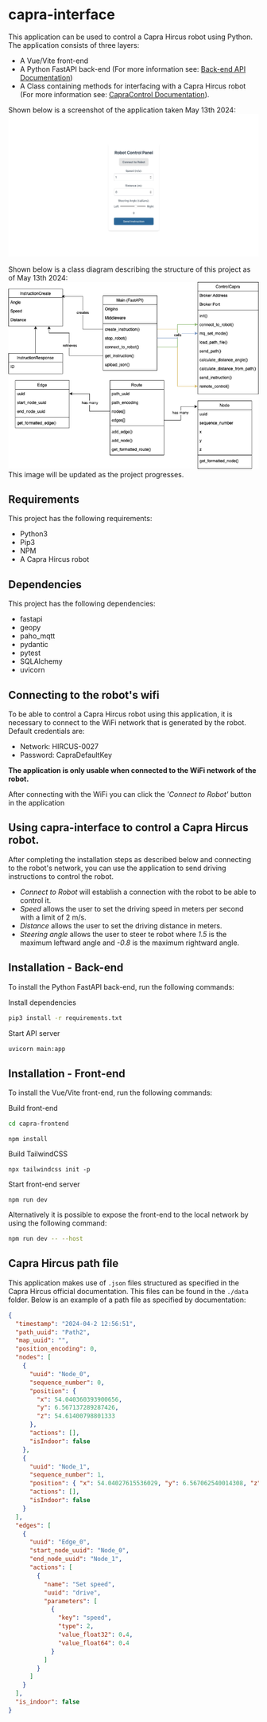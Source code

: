 # capra-interface

This application can be used to control a Capra Hircus robot using Python.
The application consists of three layers:

- A Vue/Vite front-end
- A Python FastAPI back-end (For more information see: [Back-end API Documentation](docs/API.md))
- A Class containing methods for interfacing with a Capra Hircus robot (For more information see: [CapraControl Documentation](docs/controller.md)).

Shown below is a screenshot of the application taken May 13th 2024:
![Screenshot of capra-interface front-end](docs/images/capra_interface_scr.jpg)

Shown below is a class diagram describing the structure of this project as of May 13th 2024:
![Class diagram of the structure of this project](docs/images/class_diagram.png)  
This image will be updated as the project progresses.

## Requirements

This project has the following requirements:

- Python3
- Pip3
- NPM
- A Capra Hircus robot

## Dependencies

This project has the following dependencies:

- fastapi
- geopy
- paho_mqtt
- pydantic
- pytest
- SQLAlchemy
- uvicorn

## Connecting to the robot's wifi

To be able to control a Capra Hircus robot using this application, it is necessary to connect to the WiFi network that is generated by the robot.
Default credentials are:

- Network: HIRCUS-0027
- Password: CapraDefaultKey

**The application is only usable when connected to the WiFi network of the robot.**

After connecting with the WiFi you can click the _'Connect to Robot'_ button in the application

## Using capra-interface to control a Capra Hircus robot.

After completing the installation steps as described below and connecting to the robot's network, you can use the application to send driving instructions to control the robot.

- _Connect to Robot_ will establish a connection with the robot to be able to control it.
- _Speed_ allows the user to set the driving speed in meters per second with a limit of 2 m/s.
- _Distance_ allows the user to set the driving distance in meters.
- _Steering angle_ allows the user to steer te robot where _1.5_ is the maximum leftward angle and _-0.8_ is the maximum rightward angle.

## Installation - Back-end

To install the Python FastAPI back-end, run the following commands:

Install dependencies

```bash
pip3 install -r requirements.txt
```

Start API server

```bash
uvicorn main:app
```

## Installation - Front-end

To install the Vue/Vite front-end, run the following commands:

Build front-end

```bash
cd capra-frontend
```

```
npm install
```

Build TailwindCSS

```
npx tailwindcss init -p
```

Start front-end server

```
npm run dev
```

Alternatively it is possible to expose the front-end to the local network by using the following command:

```bash
npm run dev -- --host
```

## Capra Hircus path file

This application makes use of `.json` files structured as specified in the Capra Hircus official documentation. This files can be found in the `./data` folder.
Below is an example of a path file as specified by documentation:

```json
{
  "timestamp": "2024-04-2 12:56:51",
  "path_uuid": "Path2",
  "map_uuid": "",
  "position_encoding": 0,
  "nodes": [
    {
      "uuid": "Node_0",
      "sequence_number": 0,
      "position": {
        "x": 54.040360393900656,
        "y": 6.567137289287426,
        "z": 54.61400798801333
      },
      "actions": [],
      "isIndoor": false
    },
    {
      "uuid": "Node_1",
      "sequence_number": 1,
      "position": { "x": 54.04027615536029, "y": 6.567062540014308, "z": 0.0 },
      "actions": [],
      "isIndoor": false
    }
  ],
  "edges": [
    {
      "uuid": "Edge_0",
      "start_node_uuid": "Node_0",
      "end_node_uuid": "Node_1",
      "actions": [
        {
          "name": "Set speed",
          "uuid": "drive",
          "parameters": [
            {
              "key": "speed",
              "type": 2,
              "value_float32": 0.4,
              "value_float64": 0.4
            }
          ]
        }
      ]
    }
  ],
  "is_indoor": false
}
```
